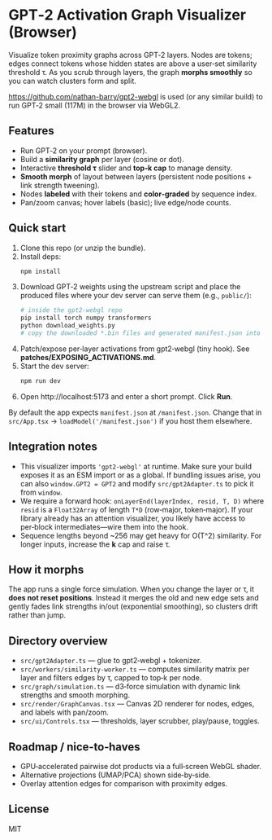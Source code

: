 # GPT‑2 Activation Graph Visualizer (Browser)

Visualize token proximity graphs across GPT‑2 layers. Nodes are tokens; edges connect tokens whose hidden states are above a user‑set similarity threshold τ. As you scrub through layers, the graph **morphs smoothly** so you can watch clusters form and split.

https://github.com/nathan-barry/gpt2-webgl is used (or any similar build) to run GPT‑2 small (117M) in the browser via WebGL2.

## Features
- Run GPT‑2 on your prompt (browser).
- Build a **similarity graph** per layer (cosine or dot).
- Interactive **threshold τ** slider and **top‑k cap** to manage density.
- **Smooth morph** of layout between layers (persistent node positions + link strength tweening).
- Nodes **labeled** with their tokens and **color‑graded** by sequence index.
- Pan/zoom canvas; hover labels (basic); live edge/node counts.

## Quick start
1) Clone this repo (or unzip the bundle).
2) Install deps:
   ```bash
   npm install
   ```
3) Download GPT‑2 weights using the upstream script and place the produced files where your dev server can serve them (e.g., `public/`):
   ```bash
   # inside the gpt2-webgl repo
   pip install torch numpy transformers
   python download_weights.py
   # copy the downloaded *.bin files and generated manifest.json into this app's public/ (or adjust the path below)
   ```
4) Patch/expose per‑layer activations from gpt2‑webgl (tiny hook). See **patches/EXPOSING_ACTIVATIONS.md**.
5) Start the dev server:
   ```bash
   npm run dev
   ```
6) Open http://localhost:5173 and enter a short prompt. Click **Run**.

By default the app expects `manifest.json` at `/manifest.json`. Change that in `src/App.tsx` → `loadModel('/manifest.json')` if you host them elsewhere.

## Integration notes
- This visualizer imports `'gpt2-webgl'` at runtime. Make sure your build exposes it as an ESM import or as a global. If bundling issues arise, you can also `window.GPT2 = GPT2` and modify `src/gpt2Adapter.ts` to pick it from `window`.
- We require a forward hook: `onLayerEnd(layerIndex, resid, T, D)` where `resid` is a `Float32Array` of length `T*D` (row‑major, token‑major). If your library already has an attention visualizer, you likely have access to per‑block intermediates—wire them into the hook.
- Sequence lengths beyond ~256 may get heavy for O(T^2) similarity. For longer inputs, increase the **k** cap and raise τ.

## How it morphs
The app runs a single force simulation. When you change the layer or τ, it **does not reset positions**. Instead it merges the old and new edge sets and gently fades link strengths in/out (exponential smoothing), so clusters drift rather than jump.

## Directory overview
- `src/gpt2Adapter.ts` — glue to gpt2‑webgl + tokenizer.
- `src/workers/similarity-worker.ts` — computes similarity matrix per layer and filters edges by τ, capped to top‑k per node.
- `src/graph/simulation.ts` — d3‑force simulation with dynamic link strengths and smooth morphing.
- `src/render/GraphCanvas.tsx` — Canvas 2D renderer for nodes, edges, and labels with pan/zoom.
- `src/ui/Controls.tsx` — thresholds, layer scrubber, play/pause, toggles.

## Roadmap / nice‑to‑haves
- GPU‑accelerated pairwise dot products via a full‑screen WebGL shader.
- Alternative projections (UMAP/PCA) shown side‑by‑side.
- Overlay attention edges for comparison with proximity edges.

## License
MIT
